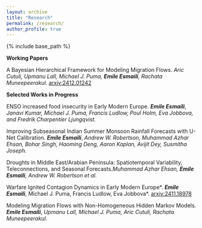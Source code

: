 ```yaml
---
layout: archive
title: "Research"
permalink: /research/
author_profile: true
---
```


{% include base_path %}


**Working Papers**

A Bayesian Hierarchical Framework for Modeling Migration Flows. *Aric Cutuli, Upmanu Lall, Michael J. Puma, ***Emile Esmaili***, Rachata Muneepeerakul.* [arxiv:2412.01242](https://arxiv.org/abs/2412.01242)


**Selected Works in Progress**

ENSO increased food insecurity in Early Modern Europe. ***Emile Esmaili***, *Janavi Kumar, Michael J. Puma, Francis Ludlow, Poul Holm, Eva Jobbova, and Fredrik Charpentier Ljungqvist.* 

Improving Subseasonal Indian Summer Monsoon Rainfall Forecasts with U-Net Calibration. ***Emile Esmaili***, *Andrew W. Robertson, Muhammad Azhar Ehsan, Bohar Singh, Haoming Deng, Aaron Kaplan, Avijit Dey, Susmitha Joseph.*

Droughts in Middle East/Arabian Peninsula: Spatiotemporal Variability, Teleconnections, and Seasonal Forecasts.*Muhammad Azhar Ehsan, ***Emile Esmaili***, Andrew W. Robertson et al.*


Warfare Ignited Contagion Dynamics in Early Modern Europe*. ***Emile Esmaili***, Michael J. Puma, Francis Ludlow, Eva Jobbova*. [arxiv:2411.18978](https://arxiv.org/abs/2411.18978)

Modeling Migration Flows with Non-Homogeneous Hidden Markov Models. ***Emile Esmaili***, *Upmanu Lall, Michael J. Puma, Aric Cutuli, Rachata Muneepeerakul*.

